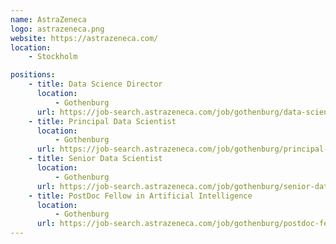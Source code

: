 ```yaml
---
name: AstraZeneca
logo: astrazeneca.png
website: https://astrazeneca.com/
location:
    - Stockholm

positions:
    - title: Data Science Director
      location:
          - Gothenburg
      url: https://job-search.astrazeneca.com/job/gothenburg/data-science-director/7684/8701735
    - title: Principal Data Scientist
      location:
          - Gothenburg
      url: https://job-search.astrazeneca.com/job/gothenburg/principal-data-scientist/7684/8701740
    - title: Senior Data Scientist
      location:
          - Gothenburg
      url: https://job-search.astrazeneca.com/job/gothenburg/senior-data-scientist/7684/8701741
    - title: PostDoc Fellow in Artificial Intelligence
      location:
          - Gothenburg
      url: https://job-search.astrazeneca.com/job/gothenburg/postdoc-fellow-in-artificial-intelligence/7684/9616027
---
```

